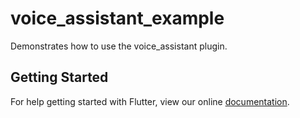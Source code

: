 # voice_assistant_example

Demonstrates how to use the voice_assistant plugin.

## Getting Started

For help getting started with Flutter, view our online
[documentation](https://flutter.io/).
